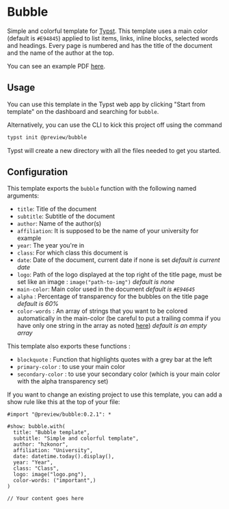 # Bubble

Simple and colorful template for [Typst](https://typst.app). This template uses a main color (default is `#E94845`) applied to list items, links, inline blocks, selected words and headings. Every page is numbered and has the title of the document and the name of the author at the top.

You can see an example PDF [here](https://github.com/hzkonor/bubble-template/blob/main/main.pdf).

## Usage

You can use this template in the Typst web app by clicking "Start from template" on the dashboard and searching for `bubble`.

Alternatively, you can use the CLI to kick this project off using the command

```bash
typst init @preview/bubble
```

Typst will create a new directory with all the files needed to get you started.

## Configuration

This template exports the `bubble` function with the following named arguments:

- `title`: Title of the document
- `subtitle`: Subtitle of the document
- `author`: Name of the author(s)
- `affiliation`: It is supposed to be the name of your university for example
- `year`: The year you're in
- `class`: For which class this document is
- `date`: Date of the document, current date if none is set *default is current date*
- `logo`: Path of the logo displayed at the top right of the title page, must be set like an image : `image("path-to-img")` *default is none*
- `main-color`: Main color used in the document *default is `#E94645`*
- `alpha` : Percentage of transparency for the bubbles on the title page *default is 60%*
- `color-words` : An array of strings that you want to be colored automatically in the main-color (be careful to put a trailing comma if you have only one string in the array as noted [here](https://typst.app/docs/reference/foundations/array/)) *default is an empty array*

This template also exports these functions :

- `blockquote` : Function that highlights quotes with a grey bar at the left
- `primary-color` : to use your main color
- `secondary-color` : to use your secondary color (which is your main color with the alpha transparency set)

If you want to change an existing project to use this template, you can add a show rule like this at the top of your file:

```typ
#import "@preview/bubble:0.2.1": *

#show: bubble.with(
  title: "Bubble template",
  subtitle: "Simple and colorful template",
  author: "hzkonor",
  affiliation: "University",
  date: datetime.today().display(),
  year: "Year",
  class: "Class",
  logo: image("logo.png"),
  color-words: ("important",)
) 

// Your content goes here
```
